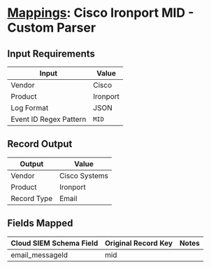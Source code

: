 # [Mappings](README.md): Cisco Ironport MID - Custom Parser

## Input Requirements

|Input|Value|
|-----|-----|
|Vendor|Cisco|
|Product|Ironport|
|Log Format|JSON|
|Event ID Regex Pattern|`MID`|

## Record Output

|Output|Value|
|------|-----|
|Vendor|Cisco Systems|
|Product|Ironport|
|Record Type|Email|

## Fields Mapped

|Cloud SIEM Schema Field|Original Record Key|Notes|
|-----------------------|-------------------|-----|
|email_messageId|mid||

